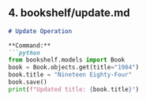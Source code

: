 
## 4. bookshelf/update.md

```markdown
# Update Operation

**Command:**
```python
from bookshelf.models import Book
book = Book.objects.get(title="1984")
book.title = "Nineteen Eighty-Four"
book.save()
print(f"Updated title: {book.title}")